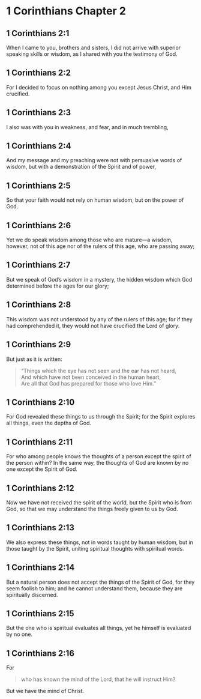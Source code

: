 # 1 Corinthians Chapter 2

## 1 Corinthians 2:1

When I came to you, brothers and sisters, I did not arrive with superior speaking skills or wisdom, as I shared with you the testimony of God.

## 1 Corinthians 2:2

For I decided to focus on nothing among you except Jesus Christ, and Him crucified.

## 1 Corinthians 2:3

I also was with you in weakness, and fear, and in much trembling,

## 1 Corinthians 2:4

And my message and my preaching were not with persuasive words of wisdom, but with a demonstration of the Spirit and of power,

## 1 Corinthians 2:5

So that your faith would not rely on human wisdom, but on the power of God.

## 1 Corinthians 2:6

Yet we do speak wisdom among those who are mature—a wisdom, however, not of this age nor of the rulers of this age, who are passing away;

## 1 Corinthians 2:7

But we speak of God’s wisdom in a mystery, the hidden wisdom which God determined before the ages for our glory;

## 1 Corinthians 2:8

This wisdom was not understood by any of the rulers of this age; for if they had comprehended it, they would not have crucified the Lord of glory.

## 1 Corinthians 2:9

But just as it is written:

> “Things which the eye has not seen and the ear has not heard,  
> And which have not been conceived in the human heart,  
> Are all that God has prepared for those who love Him.”

## 1 Corinthians 2:10

For God revealed these things to us through the Spirit; for the Spirit explores all things, even the depths of God.

## 1 Corinthians 2:11

For who among people knows the thoughts of a person except the spirit of the person within? In the same way, the thoughts of God are known by no one except the Spirit of God.

## 1 Corinthians 2:12

Now we have not received the spirit of the world, but the Spirit who is from God, so that we may understand the things freely given to us by God.

## 1 Corinthians 2:13

We also express these things, not in words taught by human wisdom, but in those taught by the Spirit, uniting spiritual thoughts with spiritual words.

## 1 Corinthians 2:14

But a natural person does not accept the things of the Spirit of God, for they seem foolish to him; and he cannot understand them, because they are spiritually discerned.

## 1 Corinthians 2:15

But the one who is spiritual evaluates all things, yet he himself is evaluated by no one.

## 1 Corinthians 2:16

For

> who has known the mind of the Lord, that he will instruct Him?

But we have the mind of Christ.
